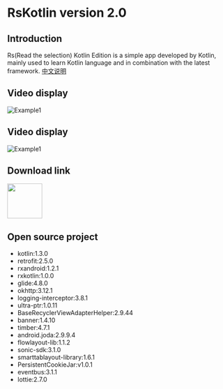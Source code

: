 # RsKotlin version 2.0

## Introduction
Rs(Read the selection) Kotlin Edition is a simple app developed by Kotlin, mainly used to learn Kotlin language and in combination with the latest framework. [中文说明](https://github.com/LeeeYou/ZhiHuRiBao/blob/master/README-zh.md)

## Video display
![Example1](https://github.com/LeeeYou/Img/blob/master/leeeyou/%E9%98%85%E8%AF%BB%E7%B2%BE%E9%80%89kotlin%E7%89%88.gif?raw=true)

## Video display
![Example1](https://github.com/LeeeYou/Img/blob/master/leeeyou/%E9%98%85%E8%AF%BB%E7%B2%BE%E9%80%89kotlin%E7%89%88.gif?raw=true)

## Download link
<a href='https://www.pgyer.com/er9r'><img src='https://play.google.com/intl/en_us/badges/images/generic/en_badge_web_generic.png' height="80px"/></a>

## Open source project
- kotlin:1.3.0
- retrofit:2.5.0
- rxandroid:1.2.1
- rxkotlin:1.0.0
- glide:4.8.0
- okhttp:3.12.1
- logging-interceptor:3.8.1
- ultra-ptr:1.0.11
- BaseRecyclerViewAdapterHelper:2.9.44
- banner:1.4.10
- timber:4.7.1
- android.joda:2.9.9.4
- flowlayout-lib:1.1.2
- sonic-sdk:3.1.0
- smarttablayout-library:1.6.1
- PersistentCookieJar:v1.0.1
- eventbus:3.1.1
- lottie:2.7.0